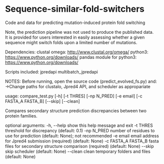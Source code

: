 # Sequence-similar-fold-switchers
Code and data for predicting mutation-induced protein fold switching

Note, the prediction pipeline was not used to produce the published data.  
It is provided for users interested in easily assessing whether a given
sequence might switch folds upon a limited number of mutations.

Dependencies: clustal omega: http://www.clustal.org/omega/
              python3: https://www.python.org/downloads/
              pandas module for python3: https://www.python.org/downloads/
              
Scripts included: jpredapi
                  multibatch_jpredapi
                  
NOTES:
    Before running, open the source code (predict_evolved_fs.py) and:
        ->Change paths for clustalo, Jpred4 API, and scheduler as appropariate
        
usage: compare_test.py [-h] [-t THRES] [-np N_PRED] [-e email] [-c FASTA_A FASTA_B] [--skip] [--clean]

Compares secondary structure prediction discrepancies between two protein families.

optional arguments:
  -h, --help          show this help message and exit
  -t THRES            threshold for discrepancy (default: 0.1)
  -np N_PRED          number of residues to use for prediction (default: None); not recommended
  -e email            email address for Jpred4 submission (required) (default: None)
  -c FASTA_A FASTA_B  fasta files for secondary structure comparison (required) (default: None)
  --skip              skip scheduler (default: None)
  --clean             clean temporary folders and files (default: None)
        
        

        
    
        
                  
